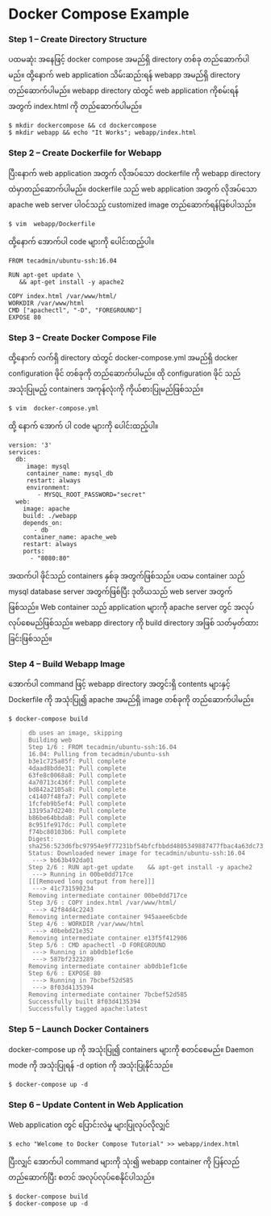 # Docker Compose Example

### Step 1 – Create Directory Structure 

ပထမဆုံး အနေဖြင့် docker compose အမည်ရှိ directory တစ်ခု တည်ဆောက်ပါမည်။ ထို့နောက် web application သိမ်းဆည်းရန် webapp အမည်ရှိ directory တည်ဆောက်ပါမည်။ webapp directory ထဲတွင် web application ကိုစမ်းရန် အတွက် index.html ကို တည်ဆောက်ပါမည်။

```
$ mkdir dockercompose && cd dockercompose
$ mkdir webapp && echo "It Works"; webapp/index.html
```

### Step 2 – Create Dockerfile for Webapp 

ပြီးနောက် web application အတွက် လိုအပ်သော dockerfile ကို webapp directory ထဲမှာတည်ဆောက်ပါမည်။  dockerfile သည် web application အတွက် လိုအပ်သော apache web server ပါ၀င်သည့် customized image တည်ဆောက်ရန်ဖြစ်ပါသည်။ 

```text
$ vim  webapp/Dockerfile
```

ထို့နောက် အောက်ပါ code များကို ပေါင်းထည့်ပါ။

```text
FROM tecadmin/ubuntu-ssh:16.04

RUN apt-get update \
   && apt-get install -y apache2

COPY index.html /var/www/html/
WORKDIR /var/www/html
CMD ["apachectl", "-D", "FOREGROUND"]
EXPOSE 80
```

### Step 3 – Create Docker Compose File

ထို့နောက် လက်ရှိ directory ထဲတွင် docker-compose.yml အမည်ရှိ docker configuration ဖိုင် တစ်ခုကို တည်ဆောက်ပါမည်။ ထို configuration ဖိုင် သည် အသုံးပြုမည့် containers အကုန်လုံးကို ကိုယ်စားပြုမည်ဖြစ်သည်။

```text
$ vim  docker-compose.yml
```

ထို့ နောက် အောက် ပါ code များကို ပေါင်းထည့်ပါ။

```
version: '3'
services:
  db:
     image: mysql
     container_name: mysql_db
     restart: always
     environment:
        - MYSQL_ROOT_PASSWORD="secret"
  web:
    image: apache
    build: ./webapp
    depends_on:
       - db
    container_name: apache_web
    restart: always
    ports:
      - "8080:80"
```

အထက်ပါ ဖိုင်သည် containers နှစ်ခု အတွက်ဖြစ်သည်။ ပထမ container သည် mysql database server အတွက်ဖြစ်ပြီး ဒုတိယသည် web server အတွက်ဖြစ်သည်။ Web container သည် application များကို apache server တွင် အလုပ်လုပ်စေမည်ဖြစ်သည်။ webapp directory ကို build directory အဖြစ် သတ်မှတ်ထားခြင်းဖြစ်သည်။

### Step 4 – Build Webapp Image 

အောက်ပါ command ဖြင့် webapp directory အတွင်းရှိ contents များနှင့် Dockerfile ကို အသုံးပြု၍ apache အမည်ရှိ image တစ်ခုကို တည်ဆောက်ပါမည်။

```text
$ docker-compose build
```



> ```text
> db uses an image, skipping
> Building web
> Step 1/6 : FROM tecadmin/ubuntu-ssh:16.04
> 16.04: Pulling from tecadmin/ubuntu-ssh
> b3e1c725a85f: Pull complete
> 4daad8bdde31: Pull complete
> 63fe8c0068a8: Pull complete
> 4a70713c436f: Pull complete
> bd842a2105a8: Pull complete
> c41407f48fa7: Pull complete
> 1fcfeb9b5ef4: Pull complete
> 13195a7d2240: Pull complete
> b86be64bbda8: Pull complete
> 8c951fe917dc: Pull complete
> f74bc80103b6: Pull complete
> Digest: sha256:523d6fbc97954e9f77231bf54bfcfbbdd4805349887477fbac4a63dc735d777d
> Status: Downloaded newer image for tecadmin/ubuntu-ssh:16.04
>  ---> bb63b492da01
> Step 2/6 : RUN apt-get update    && apt-get install -y apache2
>  ---> Running in 00be0dd717ce
> [[[Removed long output from here]]]
>  ---> 41c731590234
> Removing intermediate container 00be0dd717ce
> Step 3/6 : COPY index.html /var/www/html/
>  ---> 42f84d4c2243
> Removing intermediate container 945aaee6cbde
> Step 4/6 : WORKDIR /var/www/html
>  ---> 40bebd21e352
> Removing intermediate container e13f5f412906
> Step 5/6 : CMD apachectl -D FOREGROUND
>  ---> Running in ab0db1ef1c6e
>  ---> 587bf2323289
> Removing intermediate container ab0db1ef1c6e
> Step 6/6 : EXPOSE 80
>  ---> Running in 7bcbef52d585
>  ---> 8f03d4135394
> Removing intermediate container 7bcbef52d585
> Successfully built 8f03d4135394
> Successfully tagged apache:latest
> ```

### Step 5 – Launch Docker Containers 

docker-compose up ကို အသုံးပြု၍ containers များကို စတင်စေမည်။ Daemon mode ကို အသုံးပြုရန် -d option ကို အသုံးပြုနိုင်သည်။

```text
$ docker-compose up -d
```

### Step 6 – Update Content in Web Application <a id="step-6-&#x2013;-update-content-in-web-application"></a>

Web application တွင် ပြောင်းလဲမှု များပြုလုပ်လိုလျှင်

```text
$ echo "Welcome to Docker Compose Tutorial" >> webapp/index.html
```

ပြီးလျှင် အောက်ပါ command များကို သုံး၍ webapp container ကို ပြန်လည် တည်ဆောက်ပြီး စတင် အလုပ်လုပ်စေနိုင်ပါသည်။

```text
$ docker-compose build
$ docker-compose up -d
```



 

